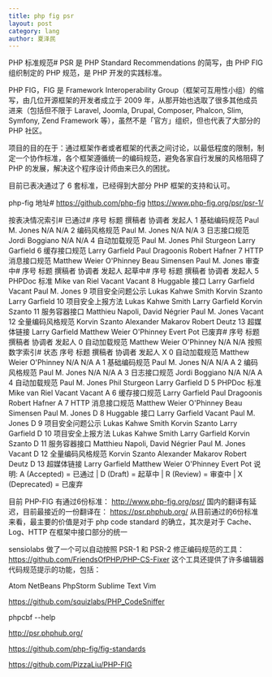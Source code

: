 ```yaml
---
title: php fig psr
layout: post
category: lang
author: 夏泽民
---
```

PHP 标准规范#
PSR 是 PHP Standard Recommendations 的简写，由 PHP FIG 组织制定的 PHP 规范，是 PHP 开发的实践标准。

PHP FIG，FIG 是 Framework Interoperability Group（框架可互用性小组）的缩写，由几位开源框架的开发者成立于 2009 年，从那开始也选取了很多其他成员进来（包括但不限于 Laravel, Joomla, Drupal, Composer, Phalcon, Slim, Symfony, Zend Framework 等），虽然不是「官方」组织，但也代表了大部分的 PHP 社区。

项目的目的在于：通过框架作者或者框架的代表之间讨论，以最低程度的限制，制定一个协作标准，各个框架遵循统一的编码规范，避免各家自行发展的风格阻碍了 PHP 的发展，解决这个程序设计师由来已久的困扰。

目前已表决通过了 6 套标准，已经得到大部分 PHP 框架的支持和认可。

php-fig 地址#
https://github.com/php-fig
https://www.php-fig.org/psr/psr-1/
<!-- more -->
按表决情况索引#
已通过#
序号	标题	撰稿者	协调者	发起人
1	基础编码规范	Paul M. Jones	N/A	N/A
2	编码风格规范	Paul M. Jones	N/A	N/A
3	日志接口规范	Jordi Boggiano	N/A	N/A
4	自动加载规范	Paul M. Jones	Phil Sturgeon	Larry Garfield
6	缓存接口规范	Larry Garfield	Paul Dragoonis	Robert Hafner
7	HTTP 消息接口规范	Matthew Weier O'Phinney	Beau Simensen	Paul M. Jones
审查中#
序号	标题	撰稿者	协调者	发起人
起草中#
序号	标题	撰稿者	协调者	发起人
5	PHPDoc 标准	Mike van Riel	Vacant	Vacant
8	Huggable 接口	Larry Garfield	Vacant	Paul M. Jones
9	项目安全问题公示	Lukas Kahwe Smith	Korvin Szanto	Larry Garfield
10	项目安全上报方法	Lukas Kahwe Smith	Larry Garfield	Korvin Szanto
11	服务容器接口	Matthieu Napoli, David Négrier	Paul M. Jones	Vacant
12	全量编码风格规范	Korvin Szanto	Alexander Makarov	Robert Deutz
13	超媒体链接	Larry Garfield	Matthew Weier O'Phinney	Evert Pot
已废弃#
序号	标题	撰稿者	协调者	发起人
0	自动加载规范	Matthew Weier O'Phinney	N/A	N/A
按照数字索引#
状态	序号	标题	撰稿者	协调者	发起人
X	0	自动加载规范	Matthew Weier O'Phinney	N/A	N/A
A	1	基础编码规范	Paul M. Jones	N/A	N/A
A	2	编码风格规范	Paul M. Jones	N/A	N/A
A	3	日志接口规范	Jordi Boggiano	N/A	N/A
A	4	自动加载规范	Paul M. Jones	Phil Sturgeon	Larry Garfield
D	5	PHPDoc 标准	Mike van Riel	Vacant	Vacant
A	6	缓存接口规范	Larry Garfield	Paul Dragoonis	Robert Hafner
A	7	HTTP 消息接口规范	Matthew Weier O'Phinney	Beau Simensen	Paul M. Jones
D	8	Huggable 接口	Larry Garfield	Vacant	Paul M. Jones
D	9	项目安全问题公示	Lukas Kahwe Smith	Korvin Szanto	Larry Garfield
D	10	项目安全上报方法	Lukas Kahwe Smith	Larry Garfield	Korvin Szanto
D	11	服务容器接口	Matthieu Napoli, David Négrier	Paul M. Jones	Vacant
D	12	全量编码风格规范	Korvin Szanto	Alexander Makarov	Robert Deutz
D	13	超媒体链接	Larry Garfield	Matthew Weier O'Phinney	Evert Pot
说明: A (Accepted) = 已通过 | D (Draft) = 起草中 | R (Review) = 审查中 | X (Deprecated) = 已废弃

目前 PHP-FIG 有通过6份标准：
http://www.php-fig.org/psr/
国内的翻译有延迟，目前最接近的一份翻译在：
https://psr.phphub.org/
从目前通过的6份标准来看，最主要的价值是对于 php code standard 的确立，其次是对于 Cache、Log、HTTP 在框架中接口部分的统一

sensiolabs 做了一个可以自动按照 PSR-1 和 PSR-2 修正编码规范的工具：
https://github.com/FriendsOfPHP/PHP-CS-Fixer
这个工具还提供了许多编辑器代码规范提示的功能，包括：

Atom
NetBeans
PhpStorm
Sublime Text
Vim

https://github.com/squizlabs/PHP_CodeSniffer

phpcbf --help

http://psr.phphub.org/

https://github.com/php-fig/fig-standards

https://github.com/PizzaLiu/PHP-FIG